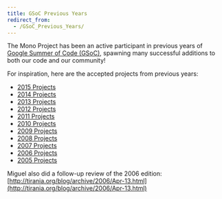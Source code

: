 ```yaml
---
title: GSoC Previous Years
redirect_from:
  - /GSoC_Previous_Years/
---
```


The Mono Project has been an active participant in previous years of [Google Summer of Code (GSoC)](http://code.google.com/soc/), spawning many successful additions to both our code and our community!

For inspiration, here are the accepted projects from previous years:

- [2015 Projects](https://www.google-melange.com/archive/gsoc/2015/orgs/mono)
- [2014 Projects](https://www.google-melange.com/archive/gsoc/2014/orgs/mono)
- [2013 Projects](https://www.google-melange.com/archive/gsoc/2013/orgs/mono)
- [2012 Projects](https://www.google-melange.com/archive/gsoc/2012/orgs/mono)
- [2011 Projects](https://www.google-melange.com/archive/gsoc/2011/orgs/mono)
- [2010 Projects](https://www.google-melange.com/archive/gsoc/2010/orgs/mono)
- [2009 Projects](https://www.google-melange.com/archive/gsoc/2009/orgs/mono)
- [2008 Projects](https://developers.google.com/open-source/gsoc/2008/)
- [2007 Projects](https://developers.google.com/open-source/gsoc/2007/)
- [2006 Projects](https://developers.google.com/open-source/gsoc/2006/)
- [2005 Projects](https://developers.google.com/open-source/gsoc/2005/)

Miguel also did a follow-up review of the 2006 edition: [http://tirania.org/blog/archive/2006/Apr-13.html](http://tirania.org/blog/archive/2006/Apr-13.html)
